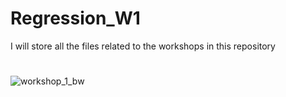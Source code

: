 # Regression_W1

 I will store all the files related to the workshops in this repository
#
   
      
         



![workshop_1_bw](https://user-images.githubusercontent.com/16159696/31791376-5f796f42-b4e6-11e7-9c81-cf041b6fbe94.png)
